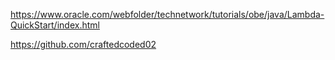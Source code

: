 https://www.oracle.com/webfolder/technetwork/tutorials/obe/java/Lambda-QuickStart/index.html


https://github.com/craftedcoded02